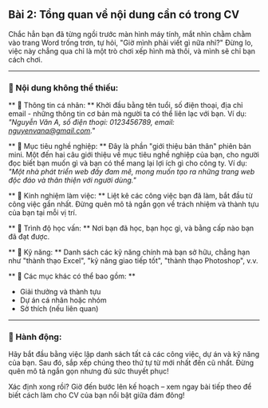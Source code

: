 ## Bài 2: Tổng quan về nội dung cần có trong CV

Chắc hẳn bạn đã từng ngồi trước màn hình máy tính, mắt nhìn chằm chằm vào trang Word trống trơn, tự hỏi, "Giờ mình phải viết gì nữa nhỉ?" Đừng lo, việc này chẳng qua chỉ là một trò chơi xếp hình mà thôi, và mình sẽ chỉ bạn cách chơi.

---

### 📌 Nội dung không thể thiếu:

** 🔹 Thông tin cá nhân: **
Khởi đầu bằng tên tuổi, số điện thoại, địa chỉ email - những thông tin cơ bản mà người ta có thể liên lạc với bạn. Ví dụ: *"Nguyễn Văn A, số điện thoại: 0123456789, email: nguyenvana@gmail.com."*

** 🔹 Mục tiêu nghề nghiệp: **
Đây là phần "giới thiệu bản thân" phiên bản mini. Một đến hai câu giới thiệu về mục tiêu nghề nghiệp của bạn, cho người đọc biết bạn muốn gì và bạn có thể mang lại lợi ích gì cho công ty. Ví dụ: *"Một nhà phát triển web đầy đam mê, mong muốn tạo ra những trang web độc đáo và thân thiện với người dùng."*

** 🔹 Kinh nghiệm làm việc: **
Liệt kê các công việc bạn đã làm, bắt đầu từ công việc gần nhất. Đừng quên mô tả ngắn gọn về trách nhiệm và thành tựu của bạn tại mỗi vị trí. 

** 🔹 Trình độ học vấn: **
Nơi bạn đã học, bạn học gì, và bằng cấp nào bạn đã đạt được. 

** 🔹 Kỹ năng: **
Danh sách các kỹ năng chính mà bạn sở hữu, chẳng hạn như "thành thạo Excel", "kỹ năng giao tiếp tốt", "thành thạo Photoshop", v.v.

** 🔹 Các mục khác có thể bao gồm: **
- Giải thưởng và thành tựu
- Dự án cá nhân hoặc nhóm
- Sở thích (nếu liên quan)

---

### 🚀 Hành động:

Hãy bắt đầu bằng việc lập danh sách tất cả các công việc, dự án và kỹ năng của bạn. Sau đó, sắp xếp chúng theo thứ tự từ mới nhất đến cũ nhất. Đừng quên mô tả ngắn gọn nhưng đủ sức thuyết phục!

Xác định xong rồi? Giờ đến bước lên kế hoạch – xem ngay bài tiếp theo để biết cách làm cho CV của bạn nổi bật giữa đám đông!